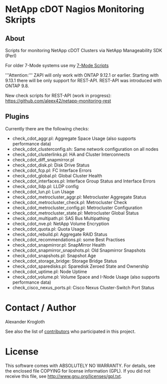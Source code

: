 # NetApp cDOT Nagios Monitoring Skripts

## About

Scripts for monitoring NetApp cDOT Clusters via NetApp Manageability SDK (Perl)

For older 7-Mode systems use my [7-Mode Scripts](https://github.com/aleex42/netapp-7mode-nagios)

'''Attention:''' ZAPI will only work with ONTAP 9.12.1 or earlier.
Starting with 9.13.1 there will be only support for REST-API. REST-API was introduced with ONTAP 9.8.

New check scripts for REST-API (work in progress): https://github.com/aleex42/netapp-monitoring-rest

## Plugins

Currently there are the following checks:

* check_cdot_aggr.pl: Aggregate Space Usage (also supports performance data)
* check_cdot_clusterconfig.sh: Same network configuration on all nodes
* check_cdot_clusterlinks.pl: HA and Cluster Interconnects
* check_cdot_diff_snapmirror.pl
* check_cdot_disk.pl: Disk Drive Status
* check_cdot_fcp.pl: FC Interface Errors
* check_cdot_global.pl: Global Cluster Health
* check_cdot_interfaces.pl: Interface Group Status and Interface Errors
* check_cdot_lldp.pl: LLDP config
* check_cdot_lun.pl: Lun Usage
* check_cdot_metrocluster_aggr.pl: Metrocluster Aggregate Status
* check_cdot_metrocluster_check.pl: Metrocluster Check
* check_cdot_metrocluster_config.pl: Metrocluster Configuration
* check_cdot_metrocluster_state.pl: Metrocluster Global Status
* check_cdot_multipath.pl: SAS Bus Multipathing
* check_cdot_nve.pl: NetApp Volume Encryption
* check_cdot_quota.pl: Quota Usage
* check_cdot_rebuild.pl: Aggregate RAID Status
* check_cdot_recommendations.pl: some Best Practises
* check_cdot_snapmirror.pl: SnapMirror Health
* check_cdot_snapmirror_snapshots.pl: Old Snapmirror Snapshots
* check_cdot_snapshots.pl: Snapshot Age
* check_cdot_storage_bridge: Storage Bridge Status
* check_cdot_sparedisks.pl: Sparedisk Zeroed State and Ownership
* check_cdot_uptime.pl: Node Uptime
* check_cdot_volume.pl: Volume Space and I-Node Usage (also supports performance data)
* check_cisco_nexus_ports.pl: Cisco Nexus Cluster-Switch Port Status

# Contact / Author

Alexander Krogloth
<git at krogloth.de>

See also the list of [contributors](https://github.com/aleex42/netapp-cdot-nagios/blob/master/CONTRIBUTORS.md) who participated in this project.

# License

This software comes with ABSOLUTELY NO WARRANTY. For details, see
the enclosed file COPYING for license information (GPL). If you
did not receive this file, see http://www.gnu.org/licenses/gpl.txt.
